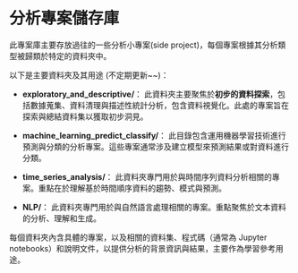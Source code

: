 # 分析專案儲存庫

此專案庫主要存放過往的一些分析小專案(side project)，每個專案根據其分析類型被歸類於特定的資料夾中。


以下是主要資料夾及其用途 (不定期更新~~)：

- **exploratory_and_descriptive/**：
此資料夾主要聚焦於**初步的資料探索**，包括數據蒐集、資料清理與描述性統計分析，包含資料視覺化。此處的專案旨在探索與總結資料集以獲取初步洞見。

- **machine_learning_predict_classify/**：
此目錄包含運用機器學習技術進行預測與分類的分析專案。這些專案通常涉及建立模型來預測結果或對資料進行分類。

- **time_series_analysis/**：
此資料夾專門用於與時間序列資料分析相關的專案。重點在於理解基於時間順序資料的趨勢、模式與預測。

- **NLP/**：
此資料夾專門用於與自然語言處理相關的專案。重點聚焦於文本資料的分析、理解和生成。

每個資料夾內含具體的專案，以及相關的資料集、程式碼（通常為 Jupyter notebooks）和說明文件，以提供分析的背景資訊與結果，主要作為學習參考用途。